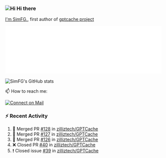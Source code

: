 ### <img src='https://qpluspicture.oss-cn-beijing.aliyuncs.com/6LjjQA/Hi.gif' alt='Hi' width="24"/> Hi there

[I'm SimFG.](https://simfg.github.io/), first author of [gptcache project](https://github.com/zilliztech/gptcache)

![Metrics 👋](/metrics.plugin.followup.user.svg)

![SimFG's GitHub stats](https://github-readme-stats.vercel.app/api?username=SimFG&show_icons=true&theme=radical&count_private=true)

📫 How to reach me:

[![Connect on Mail](https://img.shields.io/badge/Ask%20me-anything-1abc9c.svg)](mailto:1142838399@qq.com)

### :zap: Recent Activity

<!--START_SECTION:activity-->
1. 🎉 Merged PR [#128](https://github.com/zilliztech/GPTCache/pull/128) in [zilliztech/GPTCache](https://github.com/zilliztech/GPTCache)
2. 🎉 Merged PR [#127](https://github.com/zilliztech/GPTCache/pull/127) in [zilliztech/GPTCache](https://github.com/zilliztech/GPTCache)
3. 🎉 Merged PR [#126](https://github.com/zilliztech/GPTCache/pull/126) in [zilliztech/GPTCache](https://github.com/zilliztech/GPTCache)
4. ❌ Closed PR [#40](https://github.com/zilliztech/GPTCache/pull/40) in [zilliztech/GPTCache](https://github.com/zilliztech/GPTCache)
5. ❗️ Closed issue [#39](https://github.com/zilliztech/GPTCache/issues/39) in [zilliztech/GPTCache](https://github.com/zilliztech/GPTCache)
<!--END_SECTION:activity-->


